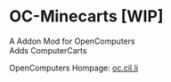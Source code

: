 # OC-Minecarts [WIP]

A Addon Mod for OpenComputers</br>
Adds ComputerCarts

OpenComputers Hompage: [oc.cil.li](http://oc.cil.li)
